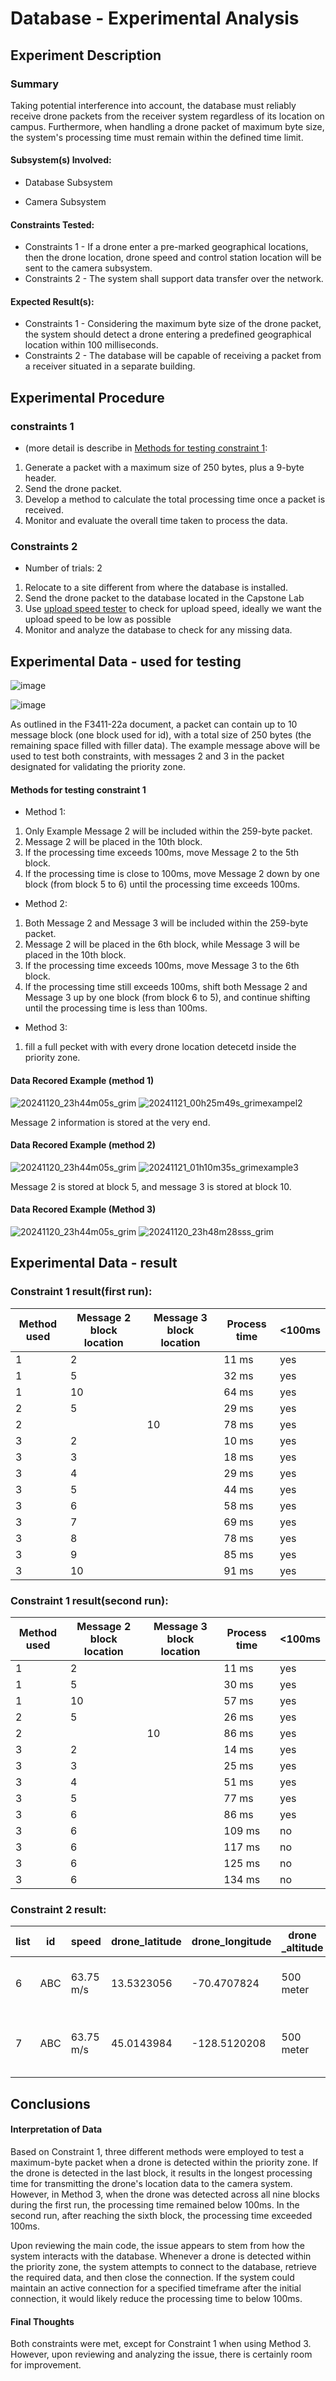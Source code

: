 # Database - Experimental Analysis
## Experiment Description
### Summary
Taking potential interference into account, the database must reliably receive drone packets from the receiver system regardless of its location on campus. Furthermore, when handling a drone packet of maximum byte size, the system's processing time must remain within the defined time limit.

#### Subsystem(s) Involved:
- Database Subsystem
  
- Camera Subsystem

#### Constraints Tested:
- Constraints 1 - If a drone enter a pre-marked geographical locations, then the drone location, drone speed and control station location will be sent to the camera subsystem.
- Constraints 2 -  The system shall support data transfer over the network.
 
#### Expected Result(s):
- Constraints 1 - Considering the maximum byte size of the drone packet, the system should detect a drone entering a predefined geographical location within 100 milliseconds.
- Constraints 2 - The database will be capable of receiving a packet from a receiver situated in a separate building.

## Experimental Procedure
<!-- Description of what you did ideally in steps -->
### constraints 1
- (more detail is describe in [Methods for testing constraint 1](#Methods-for-testing-constraint-1): 
1. Generate a packet with a maximum size of 250 bytes, plus a 9-byte header.
2. Send the drone packet.
3. Develop a method to calculate the total processing time once a packet is received.
4. Monitor and evaluate the overall time taken to process the data.

### Constraints 2
- Number of trials: 2
1. Relocate to a site different from where the database is installed.
2. Send the drone packet to the database located in the Capstone Lab
3. Use [upload speed tester](https://www.speedtest.net/result/17036840573) to check for upload speed, ideally we want the upload speed to be low as possible
4. Monitor and analyze the database to check for any missing data.

## Experimental Data - used for testing
![image](https://github.com/user-attachments/assets/c0b2b018-2962-4469-b7c9-dcfd86310da4)

![image](https://github.com/user-attachments/assets/6e9f0fb3-fb5d-4cff-a5e2-eb9b090221ab)


As outlined in the F3411-22a document, a packet can contain up to 10 message block (one block used for id), with a total size of 250 bytes (the remaining space filled with filler data). The example message above will be used to test both constraints, with messages 2 and 3 in the packet designated for validating the priority zone.

#### Methods for testing constraint 1
- Method 1:
1. Only Example Message 2 will be included within the 259-byte packet.
2. Message 2 will be placed in the 10th block.
3. If the processing time exceeds 100ms, move Message 2 to the 5th block.
4. If the processing time is close to 100ms, move Message 2 down by one block (from block 5 to 6) until the processing time exceeds 100ms.

- Method 2:
1. Both Message 2 and Message 3 will be included within the 259-byte packet.
2. Message 2 will be placed in the 6th block, while Message 3 will be placed in the 10th block.
3. If the processing time exceeds 100ms, move Message 3 to the 6th block.
4. If the processing time still exceeds 100ms, shift both Message 2 and Message 3 up by one block (from block 6 to 5), and continue shifting until the processing time is less than 100ms.

- Method 3:
1. fill a full pecket with with every drone location detecetd inside the priority zone.

#### Data Recored Example (method 1)
![20241120_23h44m05s_grim](https://github.com/user-attachments/assets/42294710-e2f3-4cc9-a73a-31c25a926a77)
![20241121_00h25m49s_grimexampel2](https://github.com/user-attachments/assets/aba9ffc2-9d39-44ef-b7cf-4d1f93b6d3a8)

Message 2 information is stored at the very end.

#### Data Recored Example (method 2)
![20241120_23h44m05s_grim](https://github.com/user-attachments/assets/42294710-e2f3-4cc9-a73a-31c25a926a77)
![20241121_01h10m35s_grimexample3](https://github.com/user-attachments/assets/ae215d3d-b036-4c27-b112-e2d1f6becfa1)

Message 2 is stored at block 5, and message 3 is stored at block 10.

#### Data Recored Example (Method 3)
![20241120_23h44m05s_grim](https://github.com/user-attachments/assets/42294710-e2f3-4cc9-a73a-31c25a926a77)
![20241120_23h48m28sss_grim](https://github.com/user-attachments/assets/0db99c64-44ad-4b03-888d-0d5e3418b2eb)

## Experimental Data - result
<!-- data tables or graph of the results (whichever is appropriate) -->
### Constraint 1 result(first run):
|  Method used | Message 2 block location | Message 3 block location| Process time | <100ms |
|--------------|-----------|-----------|----------------|--------------|
|  1 | 2 | | 11 ms | yes |
|  1 | 5 | | 32 ms | yes |
|  1 | 10 | | 64 ms | yes |
|  2 | 5 |  | 29 ms | yes |
|  2 | | 10 | 78 ms | yes |
|  3 | 2 | | 10 ms | yes |
|  3 | 3 | | 18 ms | yes |
|  3 | 4 | | 29 ms | yes |
|  3 | 5 | | 44 ms | yes |
|  3 | 6 | | 58 ms | yes |
|  3 | 7 | | 69 ms | yes |
|  3 | 8 | | 78 ms | yes |
|  3 | 9 | | 85 ms | yes |
|  3 | 10 | | 91 ms | yes |

### Constraint 1 result(second run):
|  Method used | Message 2 block location | Message 3 block location| Process time | <100ms |
|--------------|-----------|-----------|----------------|--------------|
|  1 | 2 | | 11 ms | yes |
|  1 | 5 | | 30 ms | yes |
|  1 | 10 | | 57 ms | yes |
|  2 | 5 |  | 26 ms | yes |
|  2 | | 10 | 86 ms | yes |
|  3 | 2 | | 14 ms | yes |
|  3 | 3 | | 25 ms | yes |
|  3 | 4 | | 51 ms | yes |
|  3 | 5 | | 77 ms | yes |
|  3 | 6 | | 86 ms | yes |
|  3 | 6 | | 109 ms | no |
|  3 | 6 | | 117 ms | no |
|  3 | 6 | | 125 ms | no |
|  3 | 6 | | 134 ms | no |

### Constraint 2 result:
|  list | id | speed | drone_latitude | drone_longitude | drone _altitude | timestamp | Send Location | upload Speed | Recevied? |
|--------|----------------|-------------------|------------|------------|------------|------------|------------|------------|----|
|    6   |  ABC   |  63.75 m/s |     13.5323056    | -70.4707824 | 500 meter | 2024-11-20 21:07:46 | Basement of Prescott Hall | 84.19 Mbps | Yes |
|    7   |  ABC   |  63.75 m/s|     45.0143984    | -128.5120208 | 500 meter | 2024-11-20 21:07:46 | Tennis Court behind the Library | 26.75 Mbps | Yes |


## Conclusions
#### Interpretation of Data
<!-- explain what the results of the experiments mean and what conclusions you draw -->
Based on Constraint 1, three different methods were employed to test a maximum-byte packet when a drone is detected within the priority zone. If the drone is detected in the last block, it results in the longest processing time for transmitting the drone's location data to the camera system. However, in Method 3, when the drone was detected across all nine blocks during the first run, the processing time remained below 100ms. In the second run, after reaching the sixth block, the processing time exceeded 100ms.

Upon reviewing the main code, the issue appears to stem from how the system interacts with the database. Whenever a drone is detected within the priority zone, the system attempts to connect to the database, retrieve the required data, and then close the connection. If the system could maintain an active connection for a specified timeframe after the initial connection, it would likely reduce the processing time to below 100ms.

#### Final Thoughts
<!-- Were constraints met? -->
Both constraints were met, except for Constraint 1 when using Method 3. However, upon reviewing and analyzing the issue, there is certainly room for improvement.
